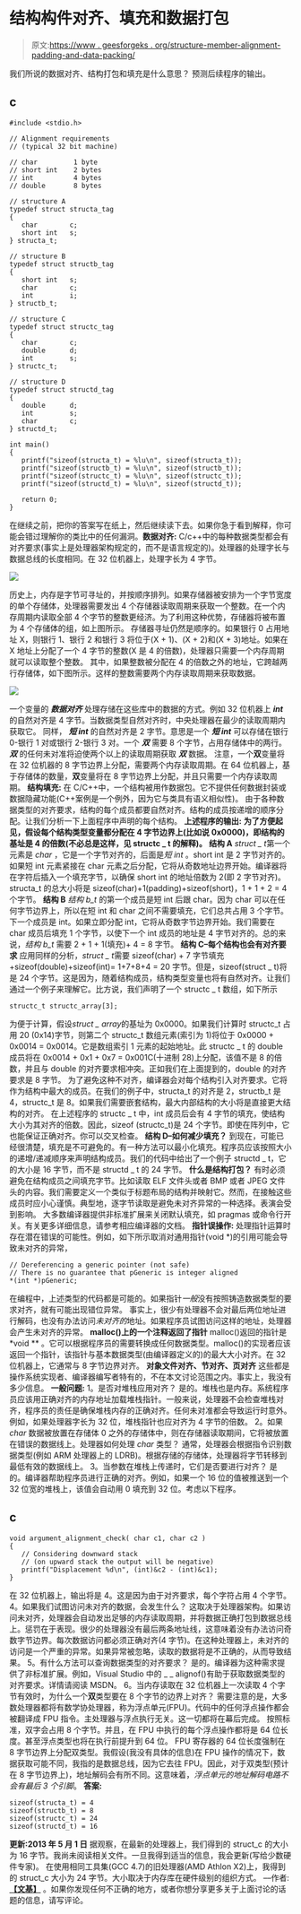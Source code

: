 # 结构构件对齐、填充和数据打包

> 原文:[https://www . geesforgeks . org/structure-member-alignment-padding-and-data-packing/](https://www.geeksforgeeks.org/structure-member-alignment-padding-and-data-packing/)

我们所说的数据对齐、结构打包和填充是什么意思？
预测后续程序的输出。

## c

```
#include <stdio.h>

// Alignment requirements
// (typical 32 bit machine)

// char         1 byte
// short int    2 bytes
// int          4 bytes
// double       8 bytes

// structure A
typedef struct structa_tag
{
   char        c;
   short int   s;
} structa_t;

// structure B
typedef struct structb_tag
{
   short int   s;
   char        c;
   int         i;
} structb_t;

// structure C
typedef struct structc_tag
{
   char        c;
   double      d;
   int         s;
} structc_t;

// structure D
typedef struct structd_tag
{
   double      d;
   int         s;
   char        c;
} structd_t;

int main()
{
   printf("sizeof(structa_t) = %lu\n", sizeof(structa_t));
   printf("sizeof(structb_t) = %lu\n", sizeof(structb_t));
   printf("sizeof(structc_t) = %lu\n", sizeof(structc_t));
   printf("sizeof(structd_t) = %lu\n", sizeof(structd_t));

   return 0;
}
```

在继续之前，把你的答案写在纸上，然后继续读下去。如果你急于看到解释，你可能会错过理解你的类比中的任何漏洞。**数据对齐:**
C/c++中的每种数据类型都会有对齐要求(事实上是处理器架构规定的，而不是语言规定的)。处理器的处理字长与数据总线的长度相同。在 32 位机器上，处理字长为 4 字节。

![](img/b8096ff7a76f63b4db72ace1a0a13979.png)

历史上，内存是字节可寻址的，并按顺序排列。如果存储器被安排为一个字节宽度的单个存储体，处理器需要发出 4 个存储器读取周期来获取一个整数。在一个内存周期内读取全部 4 个字节的整数更经济。为了利用这种优势，存储器将被布置为 4 个存储体的组，如上图所示。
存储器寻址仍然是顺序的。如果银行 0 占用地址 X，则银行 1、银行 2 和银行 3 将位于(X + 1)、(X + 2)和(X + 3)地址。如果在 X 地址上分配了一个 4 字节的整数(X 是 4 的倍数)，处理器只需要一个内存周期就可以读取整个整数。
其中，如果整数被分配在 4 的倍数之外的地址，它跨越两行存储体，如下图所示。这样的整数需要两个内存读取周期来获取数据。

![](img/a288596307cf615e2452cb60cd8cfe1a.png)

一个变量的 ***数据对齐*** 处理存储在这些库中的数据的方式。例如 32 位机器上 ***int*** 的自然对齐是 4 字节。当数据类型自然对齐时，中央处理器在最少的读取周期内获取它。
同样， ***短 int*** 的自然对齐是 2 字节。意思是一个 ***短 int*** 可以存储在银行 0-银行 1 对或银行 2-银行 3 对。一个 ***双*** 需要 8 个字节，占用存储体中的两行。 ***双*** 的任何未对准将迫使两个以上的读取周期获取 ***双*** 数据。
注意，一个**双**变量将在 32 位机器的 8 字节边界上分配，需要两个内存读取周期。在 64 位机器上，基于存储体的数量，**双**变量将在 8 字节边界上分配，并且只需要一个内存读取周期。
**结构填充:**
在 C/C++中，一个结构被用作数据包。它不提供任何数据封装或数据隐藏功能(C++案例是一个例外，因为它与类具有语义相似性)。
由于各种数据类型的对齐要求，结构的每个成员都要自然对齐。结构的成员按递增的顺序分配。让我们分析一下上面程序中声明的每个结构。
**上述程序的输出:**
**为了方便起见，假设每个结构类型变量都分配在 4 字节边界上(比如说 0x0000)，即结构的基址是 4 的倍数(不必总是这样，见 structc _ t 的解释)。**
**结构 A**
*struct _ t*第一个元素是 *char* ，它是一个字节对齐的，后面是*短 int* 。short int 是 2 字节对齐的。如果短 int 元素紧接在 char 元素之后分配，它将从奇数地址边界开始。编译器将在字符后插入一个填充字节，以确保 short int 的地址倍数为 2(即 2 字节对齐)。structa_t 的总大小将是 sizeof(char)+1(padding)+sizeof(short)，1 + 1 + 2 = 4 个字节。
**结构 B**
*结构 b_t* 的第一个成员是短 int 后跟 char。因为 char 可以在任何字节边界上，所以在短 int 和 char 之间不需要填充，它们总共占用 3 个字节。下一个成员是 int。如果立即分配 int，它将从奇数字节边界开始。我们需要在 char 成员后填充 1 个字节，以使下一个 int 成员的地址是 4 字节对齐的。总的来说，*结构 b_t* 需要 2 + 1 + 1(填充)+ 4 = 8 字节。
**结构 C–每个结构也会有对齐要求**
应用同样的分析，*struct _ t*需要 sizeof(char) + 7 字节填充+sizeof(double)+sizeof(int)= 1+7+8+4 = 20 字节。但是，sizeof(struct _ t)将是 24 个字节。这是因为，随着结构成员，结构类型变量也将有自然对齐。让我们通过一个例子来理解它。比方说，我们声明了一个 structc _ t 数组，如下所示

```
structc_t structc_array[3];
```

为便于计算，假设*struct _ array*的基址为 0x0000。如果我们计算时 structc_t 占用 20 (0x14)字节，则第二个 structc_t 数组元素(索引为 1)将位于 0x0000 + 0x0014 = 0x0014。它是数组索引 1 元素的起始地址。此 structc _ t 的 double 成员将在 0x0014 + 0x1 + 0x7 = 0x001C(十进制 28)上分配，该值不是 8 的倍数，并且与 double 的对齐要求相冲突。正如我们在上面提到的，double 的对齐要求是 8 字节。
为了避免这种不对齐，编译器会对每个结构引入对齐要求。它将作为结构中最大的成员。在我们的例子中，structa_t 的对齐是 2，structb_t 是 4，structc_t 是 8。如果我们需要嵌套结构，最大内部结构的大小将是直接更大结构的对齐。
在上述程序的 structc _ t 中，int 成员后会有 4 字节的填充，使结构大小为其对齐的倍数。因此，sizeof (structc_t)是 24 个字节。即使在阵列中，它也能保证正确对齐。你可以交叉检查。
**结构 D–如何减少填充？**
到现在，可能已经很清楚，填充是不可避免的。有一种方法可以最小化填充。程序员应该按照大小的递增/递减顺序来声明结构成员。我们的代码中给出了一个例子 structd _ t，它的大小是 16 字节，而不是 structd _ t 的 24 字节。
**什么是结构打包？**
有时必须避免在结构成员之间填充字节。比如读取 ELF 文件头或者 BMP 或者 JPEG 文件头的内容。我们需要定义一个类似于标题布局的结构并映射它。然而，在接触这些成员时应小心谨慎。典型地，逐字节读取是避免未对齐异常的一种选择。表演会受到影响。
大多数编译器提供非标准扩展来关闭默认填充，如 pragmas 或命令行开关。有关更多详细信息，请参考相应编译器的文档。
**指针误操作:**
处理指针运算时存在潜在错误的可能性。例如，如下所示取消对通用指针(void *)的引用可能会导致未对齐的异常，

```
// Dereferencing a generic pointer (not safe)
// There is no guarantee that pGeneric is integer aligned
*(int *)pGeneric;
```

在编程中，上述类型的代码都是可能的。如果指针*一般*没有按照铸造数据类型的要求对齐，就有可能出现错位异常。
事实上，很少有处理器不会对最后两位地址进行解码，也没有办法访问*未对齐的*地址。如果程序员试图访问这样的地址，处理器会产生未对齐的异常。
**malloc()上的一个注释返回了指针**
malloc()返回的指针是 *void ** 。它可以根据程序员的需要转换成任何数据类型。malloc()的实现者应该返回一个指针，该指针与基本数据类型(由编译器定义的)的最大大小对齐。在 32 位机器上，它通常与 8 字节边界对齐。
**对象文件对齐、节对齐、页对齐**
这些都是操作系统实现者、编译器编写者特有的，不在本文讨论范围之内。事实上，我没有多少信息。
**一般问题:**
1。是否对堆栈应用对齐？
是的。堆栈也是内存。系统程序员应该用正确对齐的内存地址加载堆栈指针。一般来说，处理器不会检查堆栈对齐，程序员的责任是确保堆栈内存的正确对齐。任何未对准都会导致运行时意外。
例如，如果处理器字长为 32 位，堆栈指针也应对齐为 4 字节的倍数。
2。如果 *char* 数据被放置在存储体 0 之外的存储体中，则在存储器读取期间，它将被放置在错误的数据线上。处理器如何处理 *char* 类型？
通常，处理器会根据指令识别数据类型(例如 ARM 处理器上的 LDRB)。根据存储的存储体，处理器将字节转移到最低有效的数据线上。
3。当参数在堆栈上传递时，它们是否要进行对齐？
是的。编译器帮助程序员进行正确的对齐。例如，如果一个 16 位的值被推送到一个 32 位宽的堆栈上，该值会自动用 0 填充到 32 位。考虑以下程序。

## c

```
void argument_alignment_check( char c1, char c2 )
{
   // Considering downward stack
   // (on upward stack the output will be negative)
   printf("Displacement %d\n", (int)&c2 - (int)&c1);
}
```

在 32 位机器上，输出将是 4。这是因为由于对齐要求，每个字符占用 4 个字节。
4。如果我们试图访问未对齐的数据，会发生什么？
这取决于处理器架构。如果访问未对齐，处理器会自动发出足够的内存读取周期，并将数据正确打包到数据总线上。惩罚在于表现。很少的处理器没有最后两条地址线，这意味着没有办法访问奇数字节边界。每次数据访问都必须正确对齐(4 字节)。在这种处理器上，未对齐的访问是一个严重的异常。如果异常被忽略，读取的数据将是不正确的，从而导致结果。
5。有什么方法可以查询数据类型的对齐要求？
是的。编译器为这种需求提供了非标准扩展。例如，Visual Studio 中的 _ _ alignof()有助于获取数据类型的对齐要求。详情请阅读 MSDN。
6。当内存读取在 32 位机器上一次读取 4 个字节有效时，为什么一个**双**类型要在 8 个字节的边界上对齐？
需要注意的是，大多数处理器都将有数学协处理器，称为浮点单元(FPU)。代码中的任何浮点操作都会被翻译成 FPU 指令。主处理器与浮点执行无关。这一切都将在幕后完成。
按照标准，双字会占用 8 个字节。并且，在 FPU 中执行的每个浮点操作都将是 64 位长度。甚至浮点类型也将在执行前提升到 64 位。
FPU 寄存器的 64 位长度强制在 8 字节边界上分配双类型。我假设(我没有具体的信息)在 FPU 操作的情况下，数据获取可能不同，我指的是数据总线，因为它去往 FPU。因此，对于双类型(预计在 8 字节边界上)，地址解码会有所不同。这意味着，*浮点单元的地址解码电路不会有最后 3 个引脚*。
**答案:**

```
sizeof(structa_t) = 4
sizeof(structb_t) = 8
sizeof(structc_t) = 24
sizeof(structd_t) = 16
```

**更新:2013 年 5 月 1 日**
据观察，在最新的处理器上，我们得到的 struct_c 的大小为 16 字节。我尚未阅读相关文件。一旦我得到适当的信息，我会更新(写给少数硬件专家)。
在使用相同工具集(GCC 4.7)的旧处理器(AMD Athlon X2)上，我得到的 struct_c 大小为 24 字节。大小取决于内存库在硬件级别的组织方式。
––作者: [**【文基】**](http://www.linkedin.com/in/ramanawithu) 。如果你发现任何不正确的地方，或者你想分享更多关于上面讨论的话题的信息，请写评论。